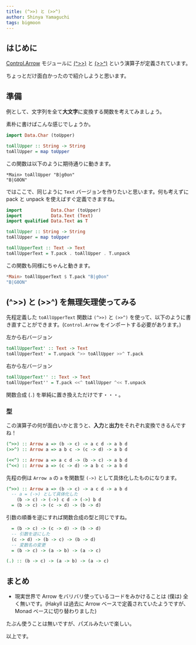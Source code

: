 ```yaml
---
title: (^>>) と (>>^)
author: Shinya Yamaguchi
tags: bigmoon
---
```


## はじめに

[Control.Arrow](https://www.stackage.org/haddock/lts-12.5/base-4.11.1.0/Control-Arrow.html#) モジュールに [(^>>)](https://www.stackage.org/haddock/lts-12.5/base-4.11.1.0/Control-Arrow.html#v:-94--62--62-) と [(>>^)](https://www.stackage.org/haddock/lts-12.5/base-4.11.1.0/Control-Arrow.html#v:-62--62--94-) という演算子が定義されています。

ちょっとだけ面白かったので紹介しようと思います。

<!--more-->

## 準備

例として、文字列を全て**大文字**に変換する関数を考えてみましょう。

素朴に書けばこんな感じでしょうか。

```haskell
import Data.Char (toUpper)

toAllUpper :: String -> String
toAllUpper = map toUpper
```

この関数は以下のように期待通りに動きます。

```shell
*Main> toAllUpper "B|g0on"
"B|G0ON"
```

ではここで、同じように `Text` バージョンを作りたいと思います。何も考えずに pack と unpack を使えばすぐ定義できますね。

```haskell
import           Data.Char (toUpper)
import           Data.Text (Text)
import qualified Data.Text as T

toAllUpper :: String -> String
toAllUpper = map toUpper

toAllUpperText :: Text -> Text
toAllUpperText = T.pack . toAllUpper . T.unpack
```

この関数も同様にちゃんと動きます。

```haskell
*Main> toAllUpperText $ T.pack "B|g0on"
"B|G0ON"
```

## (^>>) と (>>^) を無理矢理使ってみる

先程定義した `toAllUpperText` 関数は `(^>>)` と `(>>^)` を使って、以下のように書き直すことができます。(`Control.Arrow` をインポートする必要があります。)

左から右バージョン

```haskell
toAllUpperText' :: Text -> Text
toAllUpperText' = T.unpack ^>> toAllUpper >>^ T.pack
```

右から左バージョン

```haskell
toAllUpperText'' :: Text -> Text
toAllUpperText'' = T.pack <<^ toAllUpper ^<< T.unpack
```

関数合成 (`.`) を単純に置き換えただけです・・・。

### 型

この演算子の何が面白いかと言うと、**入力**と**出力**をそれぞれ変換できるんですね！

```hs
(^>>) :: Arrow a => (b -> c) -> a c d -> a b d
(>>^) :: Arrow a => a b c -> (c -> d) -> a b d
```

```hs
(<<^) :: Arrow a => a c d -> (b -> c) -> a b d
(^<<) :: Arrow a => (c -> d) -> a b c -> a b d
```

先程の例は `Arrow a` の `a` を関数型 `(->)` として具体化したものになります。

```hs
(^>>) :: Arrow a => (b -> c) -> a c d -> a b d
  -- a = (->) として具体化した
    (b -> c) -> (->) c d -> (->) b d
  = (b -> c) -> (c -> d) -> (b -> d)
```

引数の順番を逆にすれば関数合成の型と同じですね。

```hs
  = (b -> c) -> (c -> d) -> (b -> d)
  -- 引数を逆にした
  (c -> d) -> (b -> c) -> (b -> d)
  -- 変数名の変更
  = (b -> c) -> (a -> b) -> (a -> c)

(.) :: (b -> c) -> (a -> b) -> (a -> c)
```

## まとめ

- 現実世界で Arrow をバリバリ使っているコードをみかけることは (僕は) 全く無いです。(Hakyll は過去に Arrow ベースで定義されていたようですが、Monad ベースに切り替わりました)

たぶん使うことは無いですが、パズルみたいで楽しい。

以上です。